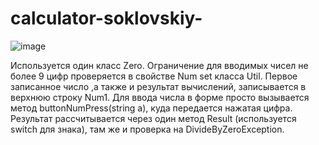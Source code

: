 # calculator-soklovskiy-

![image](https://user-images.githubusercontent.com/57685771/198343817-e3a937fb-99c1-4555-9c2f-27aa2f4d7fc7.png)

Используется один класс Zero. 
Ограничение для вводимых чисел не более 9 цифр проверяется в свойстве Num set класса Util.
Первое записанное число ,а также и результат вычислений, записывается в верхнюю строку Num1. 
Для ввода числа в форме просто вызывается метод buttonNumPress(string a), куда передается нажатая цифра.
Результат рассчитывается через один метод Result (используется switch для знака), там же и проверка на DivideByZeroException.
